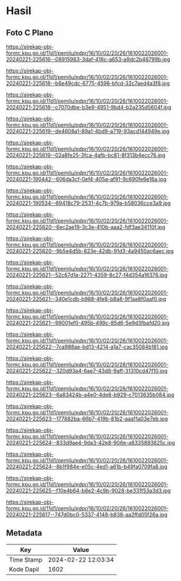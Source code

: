 # Hasil

## Foto C Plano

https://sirekap-obj-formc.kpu.go.id/11d1/pemilu/pdpr/16/10/02/20/26/1610022026001-20240221-225616--08915983-3daf-418c-a653-a9dc2b46799b.jpg

https://sirekap-obj-formc.kpu.go.id/11d1/pemilu/pdpr/16/10/02/20/26/1610022026001-20240221-225618--b6e49cdc-6775-4598-bfcd-32c7aed4a3f8.jpg

https://sirekap-obj-formc.kpu.go.id/11d1/pemilu/pdpr/16/10/02/20/26/1610022026001-20240221-225618--c7070dbe-b3e9-4951-9bd4-b2a235d5604f.jpg

https://sirekap-obj-formc.kpu.go.id/11d1/pemilu/pdpr/16/10/02/20/26/1610022026001-20240221-225619--de4608a1-89a1-4bd9-a719-93acd144949e.jpg

https://sirekap-obj-formc.kpu.go.id/11d1/pemilu/pdpr/16/10/02/20/26/1610022026001-20240221-225619--02a8fe25-3fca-4afb-bc81-8f313b4ecc76.jpg

https://sirekap-obj-formc.kpu.go.id/11d1/pemilu/pdpr/16/10/02/20/26/1610022026001-20240221-190442--606da3cf-0ef4-405a-af91-9c690fe6e16a.jpg

https://sirekap-obj-formc.kpu.go.id/11d1/pemilu/pdpr/16/10/02/20/26/1610022026001-20240221-190534--69418c79-2531-4c7b-979a-b58036cce3a9.jpg

https://sirekap-obj-formc.kpu.go.id/11d1/pemilu/pdpr/16/10/02/20/26/1610022026001-20240221-225620--6ec2ae19-3c3e-410b-aaa2-fdf3ae34110f.jpg

https://sirekap-obj-formc.kpu.go.id/11d1/pemilu/pdpr/16/10/02/20/26/1610022026001-20240221-225620--9b5e4d5b-823e-42db-91d3-4a9450ac6aec.jpg

https://sirekap-obj-formc.kpu.go.id/11d1/pemilu/pdpr/16/10/02/20/26/1610022026001-20240221-225621--52c67d1a-2271-4359-8c27-f4d354a16376.jpg

https://sirekap-obj-formc.kpu.go.id/11d1/pemilu/pdpr/16/10/02/20/26/1610022026001-20240221-225621--340e1cdb-b988-4fe8-b8a8-9f1aa8f0aaf0.jpg

https://sirekap-obj-formc.kpu.go.id/11d1/pemilu/pdpr/16/10/02/20/26/1610022026001-20240221-225621--99001ef0-495b-499c-85d6-5e9d3fbafd20.jpg

https://sirekap-obj-formc.kpu.go.id/11d1/pemilu/pdpr/16/10/02/20/26/1610022026001-20240221-225622--7ca988ae-bd13-4214-a1a7-cac35084b181.jpg

https://sirekap-obj-formc.kpu.go.id/11d1/pemilu/pdpr/16/10/02/20/26/1610022026001-20240221-225622--320d93a4-6ae7-43d8-9aff-31310cd47f10.jpg

https://sirekap-obj-formc.kpu.go.id/11d1/pemilu/pdpr/16/10/02/20/26/1610022026001-20240221-225623--6a83424b-a4e0-4de8-b929-c7013635b084.jpg

https://sirekap-obj-formc.kpu.go.id/11d1/pemilu/pdpr/16/10/02/20/26/1610022026001-20240221-225623--177882ba-66b7-419b-81b2-aaa11a03e7eb.jpg

https://sirekap-obj-formc.kpu.go.id/11d1/pemilu/pdpr/16/10/02/20/26/1610022026001-20240221-225624--833d9ae4-9da3-42e8-906e-a8335893825c.jpg

https://sirekap-obj-formc.kpu.go.id/11d1/pemilu/pdpr/16/10/02/20/26/1610022026001-20240221-225624--8b1f984e-e05c-4ed1-a61b-b49fa0709fa8.jpg

https://sirekap-obj-formc.kpu.go.id/11d1/pemilu/pdpr/16/10/02/20/26/1610022026001-20240221-225625--f10e4b64-b8e2-4c9b-9028-be331f53a3d3.jpg

https://sirekap-obj-formc.kpu.go.id/11d1/pemilu/pdpr/16/10/02/20/26/1610022026001-20240221-225617--747d0bc0-5337-4148-b838-aa2ffd05f26a.jpg


## Metadata

| Key        | Value               |
| ---------- | ------------------- |
| Time Stamp | 2024-02-22 12:03:34 |
| Kode Dapil | 1602                |



